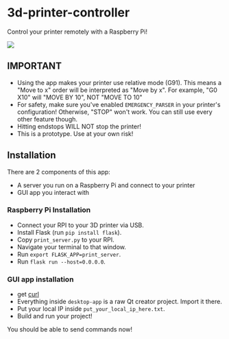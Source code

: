 # 3d-printer-controller
Control your printer remotely with a Raspberry Pi!


![](preview.gif)

## IMPORTANT
* Using the app makes your printer use relative mode (G91). This means a "Move to x" order will be interpreted as "Move by x". For example, "G0 X10" will "MOVE BY 10", NOT "MOVE TO 10"
* For safety, make sure you've enabled ``EMERGENCY_PARSER`` in your printer's configuration! Otherwise, "STOP" won't work. You can still use every other feature though.
* Hitting endstops WILL NOT stop the printer!
* This is a prototype. Use at your own risk!
## Installation
There are 2 components of this app:
* A server you run on a Raspberry Pi and connect to your printer
* GUI app you interact with
### Raspberry Pi Installation
* Connect your RPI to your 3D printer via USB.
* Install Flask (run `pip install flask`).
* Copy `print_server.py` to your RPI.
* Navigate your terminal to that window.
* Run `export FLASK_APP=print_server`.
* Run `flask run --host=0.0.0.0`.
### GUI app installation
* get [curl](https://github.com/curl/curl)
* Everything inside `desktop-app` is a raw Qt creator project. Import it there.
* Put your local IP inside `put_your_local_ip_here.txt`.
* Build and run your project!

You should be able to send commands now!
